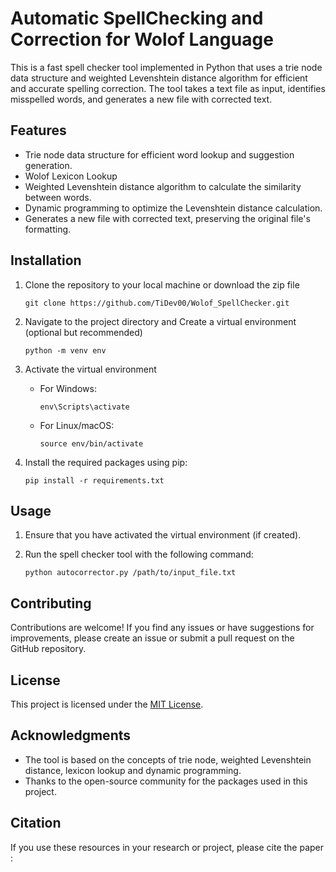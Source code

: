 # Automatic SpellChecking and Correction for Wolof Language

This is a fast spell checker tool implemented in Python that uses a trie node data structure 
and weighted Levenshtein distance algorithm for efficient and accurate spelling correction. 
The tool takes a text file as input, identifies misspelled words, and generates a new file with corrected text.

## Features

- Trie node data structure for efficient word lookup and suggestion generation.
- Wolof Lexicon Lookup
- Weighted Levenshtein distance algorithm to calculate the similarity between words.
- Dynamic programming to optimize the Levenshtein distance calculation.
- Generates a new file with corrected text, preserving the original file's formatting.

## Installation

1. Clone the repository to your local machine or download the zip file
    ```
   git clone https://github.com/TiDev00/Wolof_SpellChecker.git
    ```
   
2. Navigate to the project directory and Create a virtual environment (optional but recommended)
    ```
    python -m venv env
    ```
   
3. Activate the virtual environment

   - For Windows:

     ```
     env\Scripts\activate
     ```

   - For Linux/macOS:

     ```
     source env/bin/activate
     ```

4. Install the required packages using pip:
    ```
    pip install -r requirements.txt
    ```


## Usage

1. Ensure that you have activated the virtual environment (if created).

2. Run the spell checker tool with the following command:

    ```
   python autocorrector.py /path/to/input_file.txt
   ```

## Contributing

Contributions are welcome! If you find any issues or have suggestions for improvements, 
please create an issue or submit a pull request on the GitHub repository.

## License

This project is licensed under the [MIT License](https://github.com/TiDev00/Wolof_SpellChecker/blob/master/LICENSE).

## Acknowledgments

- The tool is based on the concepts of trie node, weighted Levenshtein distance, lexicon lookup and
dynamic programming.
- Thanks to the open-source community for the packages used in this project.

## Citation

If you use these resources in your research or project, please cite the paper :
```

```
